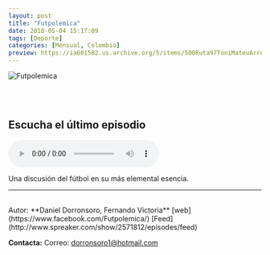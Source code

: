 ```yaml
---
layout: post
title: "Futpolemica"
date: 2018-05-04 15:17:09
tags: [Deporte]
categories: [Mensual, Colombia]
preview: https://ia601502.us.archive.org/5/items/500Ruta97ToniMateuArrom/300-DanielDorronsoro.jpg
---
```


![Futpolemica](https://ia601502.us.archive.org/5/items/500Ruta97ToniMateuArrom/500-DanielDorronsoro.jpg)

<br/>
<br/>

## Escucha el último episodio

<!--reproductor-feed=http://www.spreaker.com/show/2571812/episodes/feed-->
<!--reproductor-start-->
<audio id="audio" preload="auto" controls="" src="http://dts.podtrac.com/redirect.mp3/api.spreaker.com/download/episode/14679920/futpolemica_27.mp3"></audio>
<!--reproductor-end-->

Una discusión del fútbol en su más elemental esencia.  

_ _ _
<br>
Autor: **Daniel Dorronsoro, Fernando Victoria**  
[web](https://www.facebook.com/Futpolemica/)  
[Feed](http://www.spreaker.com/show/2571812/episodes/feed)  


**Contacta:**
Correo: [dorronsoro1@hotmail.com](mailto:dorronsoro1@hotmail.com)  

